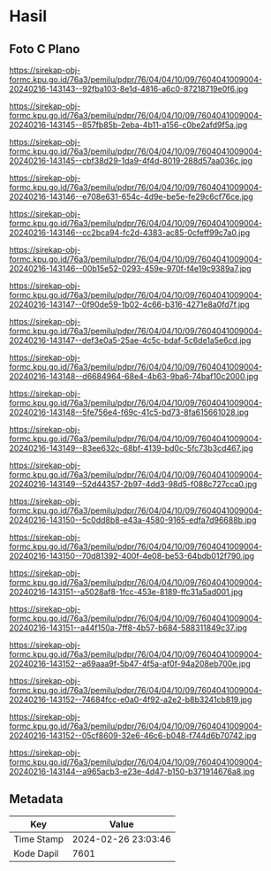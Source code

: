 # Hasil

## Foto C Plano

https://sirekap-obj-formc.kpu.go.id/76a3/pemilu/pdpr/76/04/04/10/09/7604041009004-20240216-143143--92fba103-8e1d-4816-a6c0-87218719e0f6.jpg

https://sirekap-obj-formc.kpu.go.id/76a3/pemilu/pdpr/76/04/04/10/09/7604041009004-20240216-143145--857fb85b-2eba-4b11-a156-c0be2afd9f5a.jpg

https://sirekap-obj-formc.kpu.go.id/76a3/pemilu/pdpr/76/04/04/10/09/7604041009004-20240216-143145--cbf38d29-1da9-4f4d-8019-288d57aa036c.jpg

https://sirekap-obj-formc.kpu.go.id/76a3/pemilu/pdpr/76/04/04/10/09/7604041009004-20240216-143146--e708e631-654c-4d9e-be5e-fe29c6cf76ce.jpg

https://sirekap-obj-formc.kpu.go.id/76a3/pemilu/pdpr/76/04/04/10/09/7604041009004-20240216-143146--cc2bca94-fc2d-4383-ac85-0cfeff99c7a0.jpg

https://sirekap-obj-formc.kpu.go.id/76a3/pemilu/pdpr/76/04/04/10/09/7604041009004-20240216-143146--00b15e52-0293-459e-970f-f4e19c9389a7.jpg

https://sirekap-obj-formc.kpu.go.id/76a3/pemilu/pdpr/76/04/04/10/09/7604041009004-20240216-143147--0f90de59-1b02-4c66-b316-4271e8a0fd7f.jpg

https://sirekap-obj-formc.kpu.go.id/76a3/pemilu/pdpr/76/04/04/10/09/7604041009004-20240216-143147--def3e0a5-25ae-4c5c-bdaf-5c6de1a5e6cd.jpg

https://sirekap-obj-formc.kpu.go.id/76a3/pemilu/pdpr/76/04/04/10/09/7604041009004-20240216-143148--d6684964-68e4-4b63-9ba6-74baf10c2000.jpg

https://sirekap-obj-formc.kpu.go.id/76a3/pemilu/pdpr/76/04/04/10/09/7604041009004-20240216-143148--5fe756e4-f69c-41c5-bd73-8fa615661028.jpg

https://sirekap-obj-formc.kpu.go.id/76a3/pemilu/pdpr/76/04/04/10/09/7604041009004-20240216-143149--83ee632c-68bf-4139-bd0c-5fc73b3cd467.jpg

https://sirekap-obj-formc.kpu.go.id/76a3/pemilu/pdpr/76/04/04/10/09/7604041009004-20240216-143149--52d44357-2b97-4dd3-98d5-f088c727cca0.jpg

https://sirekap-obj-formc.kpu.go.id/76a3/pemilu/pdpr/76/04/04/10/09/7604041009004-20240216-143150--5c0dd8b8-e43a-4580-9165-edfa7d96688b.jpg

https://sirekap-obj-formc.kpu.go.id/76a3/pemilu/pdpr/76/04/04/10/09/7604041009004-20240216-143150--70d81392-400f-4e08-be53-64bdb012f790.jpg

https://sirekap-obj-formc.kpu.go.id/76a3/pemilu/pdpr/76/04/04/10/09/7604041009004-20240216-143151--a5028af8-1fcc-453e-8189-ffc31a5ad001.jpg

https://sirekap-obj-formc.kpu.go.id/76a3/pemilu/pdpr/76/04/04/10/09/7604041009004-20240216-143151--a44f150a-7ff8-4b57-b684-588311849c37.jpg

https://sirekap-obj-formc.kpu.go.id/76a3/pemilu/pdpr/76/04/04/10/09/7604041009004-20240216-143152--a69aaa9f-5b47-4f5a-af0f-94a208eb700e.jpg

https://sirekap-obj-formc.kpu.go.id/76a3/pemilu/pdpr/76/04/04/10/09/7604041009004-20240216-143152--74684fcc-e0a0-4f92-a2e2-b8b3241cb819.jpg

https://sirekap-obj-formc.kpu.go.id/76a3/pemilu/pdpr/76/04/04/10/09/7604041009004-20240216-143152--05cf8609-32e6-46c6-b048-f744d6b70742.jpg

https://sirekap-obj-formc.kpu.go.id/76a3/pemilu/pdpr/76/04/04/10/09/7604041009004-20240216-143144--a965acb3-e23e-4d47-b150-b371914676a8.jpg


## Metadata

| Key        | Value               |
| ---------- | ------------------- |
| Time Stamp | 2024-02-26 23:03:46 |
| Kode Dapil | 7601                |




